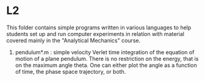 # L2
This folder contains simple programs written in various languages to help students set up and run computer experiments 
in relation with material covered mainly in the "Analytical Mechanics" course.
1) pendulum*.m : simple velocity Verlet time integration of the equation of motion of a plane pendulum. There is no restriction
                 on the energy, that is on the maximum angle theta. One can either plot the angle as a function of time, the
                 phase space trajectory, or both.
